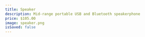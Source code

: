 ```yaml
---
title: Speaker
description: Mid-range portable USB and Bluetooth speakerphone
price: $105.00
image: speaker.png
isSaved: false
---
```

